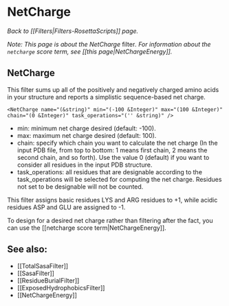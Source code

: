 # NetCharge
*Back to [[Filters|Filters-RosettaScripts]] page.*

<i>Note:  This page is about the NetCharge </i>filter<i>.  For information about the `netcharge` score term, see [[this page|NetChargeEnergy]].</i>

## NetCharge

This filter sums up all of the positively and negatively charged amino acids in your structure and reports a simplistic sequence-based net charge.

```
<NetCharge name="(&string)" min="(-100 &Integer)" max="(100 &Integer)" chain="(0 &Integer)" task_operations="('' &string)" />
```

-   min: minimum net charge desired (default: -100).
-   max: maximum net charge desired (default: 100).
-   chain: specify which chain you want to calculate the net charge (In the input PDB file, from top to bottom: 1 means first chain, 2 means the second chain, and so forth). Use the value 0 (default) if you want to consider all residues in the input PDB structure.
-   task_operations: all residues that are designable according to the task_operations will be selected for computing the net charge. Residues not set to be designable will not be counted.

This filter assigns basic residues LYS and ARG residues to +1, while acidic residues ASP and GLU are assigned to -1.

To design for a desired net charge rather than filtering after the fact, you can use the [[netcharge score term|NetChargeEnergy]].

## See also:

* [[TotalSasaFilter]]
* [[SasaFilter]]
* [[ResidueBurialFilter]]
* [[ExposedHydrophobicsFilter]]
* [[NetChargeEnergy]]

